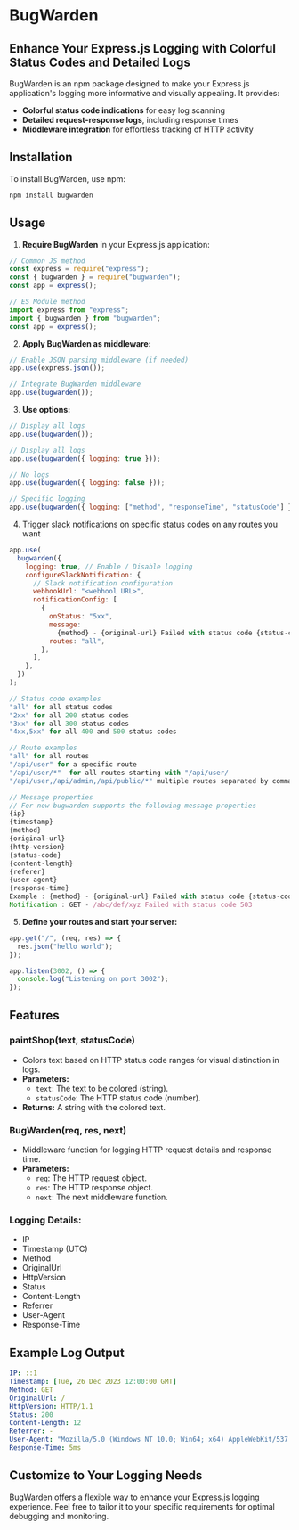 # BugWarden

## Enhance Your Express.js Logging with Colorful Status Codes and Detailed Logs

BugWarden is an npm package designed to make your Express.js application's logging more informative and visually appealing. It provides:

- **Colorful status code indications** for easy log scanning
- **Detailed request-response logs**, including response times
- **Middleware integration** for effortless tracking of HTTP activity

## Installation

To install BugWarden, use npm:

```bash
npm install bugwarden
```

## Usage

1. **Require BugWarden** in your Express.js application:

```javascript
// Common JS method
const express = require("express");
const { bugwarden } = require("bugwarden");
const app = express();

// ES Module method
import express from "express";
import { bugwarden } from "bugwarden";
const app = express();
```

2. **Apply BugWarden as middleware:**

```javascript
// Enable JSON parsing middleware (if needed)
app.use(express.json());

// Integrate BugWarden middleware
app.use(bugwarden());
```

3. **Use options:**

```javascript
// Display all logs
app.use(bugwarden());

// Display all logs
app.use(bugwarden({ logging: true }));

// No logs
app.use(bugwarden({ logging: false }));

// Specific logging
app.use(bugwarden({ logging: ["method", "responseTime", "statusCode"] }));
```

4. Trigger slack notifications on specific status codes on any routes you want

```javascript
app.use(
  bugwarden({
    logging: true, // Enable / Disable logging
    configureSlackNotification: {
      // Slack notification configuration
      webhookUrl: "<webhool URL>",
      notificationConfig: [
        {
          onStatus: "5xx",
          message:
            {method} - {original-url} Failed with status code {status-code},
          routes: "all",
        },
      ],
    },
  })
);

// Status code examples
"all" for all status codes
"2xx" for all 200 status codes
"3xx" for all 300 status codes
"4xx,5xx" for all 400 and 500 status codes

// Route examples
"all" for all routes
"/api/user" for a specific route
"/api/user/*"  for all routes starting with "/api/user/
"/api/user,/api/admin,/api/public/*" multiple routes separated by comma ","

// Message properties
// For now bugwarden supports the following message properties
{ip}
{timestamp}
{method}
{original-url}
{http-version}
{status-code}
{content-length}
{referer}
{user-agent}
{response-time}
Example : {method} - {original-url} Failed with status code {status-code}
Notification : GET - /abc/def/xyz Failed with status code 503
```

5. **Define your routes and start your server:**

```javascript
app.get("/", (req, res) => {
  res.json("hello world");
});

app.listen(3002, () => {
  console.log("Listening on port 3002");
});
```

## Features

### paintShop(text, statusCode)

- Colors text based on HTTP status code ranges for visual distinction in logs.
- **Parameters:**
  - `text`: The text to be colored (string).
  - `statusCode`: The HTTP status code (number).
- **Returns:** A string with the colored text.

### BugWarden(req, res, next)

- Middleware function for logging HTTP request details and response time.
- **Parameters:**
  - `req`: The HTTP request object.
  - `res`: The HTTP response object.
  - `next`: The next middleware function.

### Logging Details:

- IP
- Timestamp (UTC)
- Method
- OriginalUrl
- HttpVersion
- Status
- Content-Length
- Referrer
- User-Agent
- Response-Time

## Example Log Output

```yaml
IP: ::1
Timestamp: [Tue, 26 Dec 2023 12:00:00 GMT]
Method: GET
OriginalUrl: /
HttpVersion: HTTP/1.1
Status: 200
Content-Length: 12
Referrer: -
User-Agent: "Mozilla/5.0 (Windows NT 10.0; Win64; x64) AppleWebKit/537.36 (KHTML, like Gecko) Chrome/96.0.4664.110 Safari/537.36"
Response-Time: 5ms
```

## Customize to Your Logging Needs

BugWarden offers a flexible way to enhance your Express.js logging experience. Feel free to tailor it to your specific requirements for optimal debugging and monitoring.
